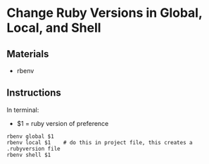 # Change Ruby Versions in Global, Local, and Shell

## Materials
* rbenv

## Instructions
In terminal:

- $1 = ruby version of preference

```
rbenv global $1
rbenv local $1    # do this in project file, this creates a .rubyversion file
rbenv shell $1
```
